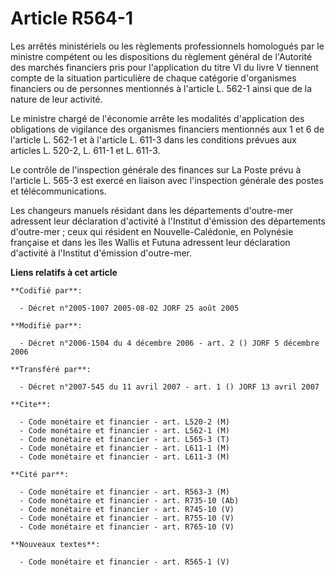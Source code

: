 # Article R564-1

Les arrêtés ministériels ou les règlements professionnels homologués par le ministre compétent ou les dispositions du
règlement général de l'Autorité des marchés financiers pris pour l'application du titre VI du livre V tiennent compte de la
situation particulière de chaque catégorie d'organismes financiers ou de personnes mentionnés à l'article L. 562-1 ainsi que
de la nature de leur activité.

Le ministre chargé de l'économie arrête les modalités d'application des obligations de vigilance des organismes financiers
mentionnés aux 1 et 6 de l'article L. 562-1 et à l'article L. 611-3 dans les conditions prévues aux articles L. 520-2, L.
611-1 et L. 611-3.

Le contrôle de l'inspection générale des finances sur La Poste prévu à l'article L. 565-3 est exercé en liaison avec
l'inspection générale des postes et télécommunications.

Les changeurs manuels résidant dans les départements d'outre-mer adressent leur déclaration d'activité à l'Institut
d'émission des départements d'outre-mer ; ceux qui résident en Nouvelle-Calédonie, en Polynésie française et dans les îles
Wallis et Futuna adressent leur déclaration d'activité à l'Institut d'émission d'outre-mer.

**Liens relatifs à cet article**

	**Codifié par**:

	  - Décret n°2005-1007 2005-08-02 JORF 25 août 2005

	**Modifié par**:

	  - Décret n°2006-1504 du 4 décembre 2006 - art. 2 () JORF 5 décembre 2006

	**Transféré par**:

	  - Décret n°2007-545 du 11 avril 2007 - art. 1 () JORF 13 avril 2007

	**Cite**:

	  - Code monétaire et financier - art. L520-2 (M)
	  - Code monétaire et financier - art. L562-1 (M)
	  - Code monétaire et financier - art. L565-3 (T)
	  - Code monétaire et financier - art. L611-1 (M)
	  - Code monétaire et financier - art. L611-3 (M)

	**Cité par**:

	  - Code monétaire et financier - art. R563-3 (M)
	  - Code monétaire et financier - art. R735-10 (Ab)
	  - Code monétaire et financier - art. R745-10 (V)
	  - Code monétaire et financier - art. R755-10 (V)
	  - Code monétaire et financier - art. R765-10 (V)

	**Nouveaux textes**:

	  - Code monétaire et financier - art. R565-1 (V)
